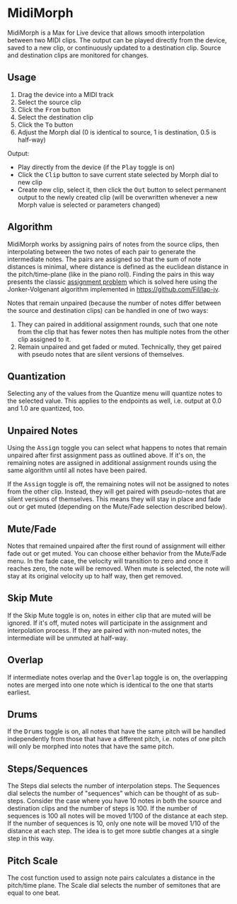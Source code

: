 # MidiMorph

MidiMorph is a Max for Live device that allows smooth interpolation between two MIDI clips. 
The output can be played directly from the device, saved to a new clip, or continuously updated to a destination clip.
Source and destination clips are monitored for changes.

## Usage

1. Drag the device into a MIDI track
2. Select the source clip
3. Click the <kbd>From</kbd> button
4. Select the destination clip
5. Click the <kbd>To</kbd> button
6. Adjust the Morph dial (0 is identical to source, 1 is destination, 0.5 is half-way)

Output:

- Play directly from the device (if the <kbd>Play</kbd> toggle is on)
- Click the <kbd>Clip</kbd> button to save current state selected by Morph dial to new clip
- Create new clip, select it, then click the <kbd>Out</kbd> button to select permanent output to the newly created clip 
(will be overwritten whenever a new Morph value is selected or parameters changed)

## Algorithm

MidiMorph works by assigning pairs of notes from the source clips, 
then interpolating between the two notes of each pair to generate the intermediate notes.
The pairs are assigned so that the sum of note distances is minimal,
where distance is defined as the euclidean distance in the pitch/time-plane (like in the piano roll).
Finding the pairs in this way presents the classic [assignment problem](https://en.wikipedia.org/wiki/Assignment_problem) which is
solved here using the Jonker-Volgenant algorithm implemented in https://github.com/Fil/lap-jv.

Notes that remain unpaired (because the number of notes differ between the source and destination clips) can be 
handled in one of two ways:

1. They can paired
in additional assignment rounds, such that one note from the clip that has fewer notes then has multiple notes from 
the other clip assigned to it.
2. Remain unpaired and get faded or muted. Technically, they get paired with pseudo notes that are silent versions of themselves.

## Quantization

Selecting any of the values from the Quantize menu will quantize notes to the selected value. 
This applies to the endpoints as well, i.e. output at 0.0 and 1.0 are quantized, too.

## Unpaired Notes

Using the <kbd>Assign</kbd> toggle you can select what happens to notes that remain unpaired after first assignment 
pass as outlined above.
If it's on, the remaining notes are assigned in additional assignment rounds using the same algorithm until all notes have been paired.

If the <kbd>Assign</kbd> toggle is off, the remaining notes will not be assigned to notes from the other clip. Instead, they will
get paired with pseudo-notes that are silent versions of themselves. This means they will stay in place and fade out or get muted
(depending on the Mute/Fade selection described below).

## Mute/Fade

Notes that remained unpaired after the first round of assignment will either fade out or get muted. You can choose either behavior from
the Mute/Fade menu. In the fade case, the velocity will transition to zero and once it reaches zero, the note
will be removed. When mute is selected, the note will stay at its original velocity up to half way, then get removed.

## Skip Mute

If the Skip Mute toggle is on, notes in either clip that are muted will be ignored. If it's off, muted notes will participate in the
assignment and interpolation process. If they are paired with non-muted notes, the intermediate will be unmuted at half-way.

## Overlap

If intermediate notes overlap and the <kbd>Overlap</kbd> toggle is on, the overlapping notes are merged into one note which is identical
to the one that starts earliest.

## Drums

If the <kbd>Drums</kbd> toggle is on, all notes that have the same pitch will be handled independently from those that have a different pitch, i.e. notes of one pitch will only be morphed into notes that have the same pitch.

## Steps/Sequences

The Steps dial selects the number of interpolation steps. The Sequences dial selects the number of "sequences" which can be thought of
as sub-steps. Consider the case where you have 10 notes in both the source and destination clips and the number of steps is 100.
If the number of sequences is 100 all notes will be moved 1/100 of the distance at each step. If the number of sequences is 10,
only one note will be moved 1/10 of the distance at each step. The idea is to get more subtle changes at a single step in this way.

## Pitch Scale

The cost function used to assign note pairs calculates a distance in the pitch/time plane. 
The Scale dial selects the number of semitones that are equal to one beat.
